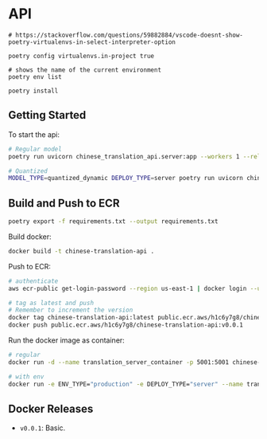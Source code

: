 # API

```
# https://stackoverflow.com/questions/59882884/vscode-doesnt-show-poetry-virtualenvs-in-select-interpreter-option

poetry config virtualenvs.in-project true

# shows the name of the current environment
poetry env list

poetry install
```

## Getting Started

To start the api:

```bash
# Regular model
poetry run uvicorn chinese_translation_api.server:app --workers 1 --reload --port=5001

# Quantized
MODEL_TYPE=quantized_dynamic DEPLOY_TYPE=server poetry run uvicorn chinese_translation_api.server:app --workers 1 --reload --port=5001
```

## Build and Push to ECR

```bash
poetry export -f requirements.txt --output requirements.txt
```

Build docker:

```bash
docker build -t chinese-translation-api .
```

Push to ECR:

```bash
# authenticate
aws ecr-public get-login-password --region us-east-1 | docker login --username AWS --password-stdin public.ecr.aws/h1c6y7g8

# tag as latest and push
# Remember to increment the version
docker tag chinese-translation-api:latest public.ecr.aws/h1c6y7g8/chinese-translation-api:v0.0.1
docker push public.ecr.aws/h1c6y7g8/chinese-translation-api:v0.0.1
```

Run the docker image as container:

```bash
# regular
docker run -d --name translation_server_container -p 5001:5001 chinese-translation-api

# with env
docker run -e ENV_TYPE="production" -e DEPLOY_TYPE="server" --name translation_server_container_deploy -p 5001:5001 -d chinese-translation-api
```

## Docker Releases

- `v0.0.1`: Basic.
